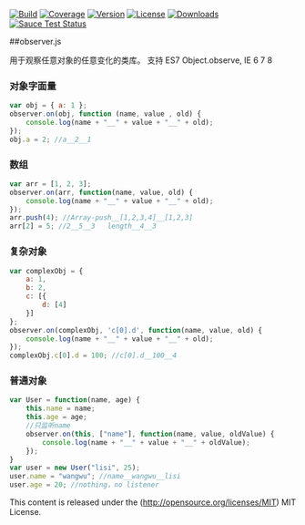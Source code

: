 [![Build](https://api.travis-ci.org/tao-zeng/observer.js.svg?branch=master)](https://travis-ci.org/tao-zeng/observer.js)
[![Coverage](https://img.shields.io/codecov/c/github/tao-zeng/observer.js/dev.svg)](https://codecov.io/github/tao-zeng/observer.js?branch=master)
[![Version](https://img.shields.io/npm/v/observer.js.svg)](https://npmjs.org/package/observer.js)
[![License](https://img.shields.io/npm/l/observer.js.svg)](https://npmjs.org/package/observer.js)
[![Downloads](https://img.shields.io/npm/dt/observer.js.svg)](https://npmjs.org/package/observer.js)
[![Sauce Test Status](https://saucelabs.com/browser-matrix/observer_js.svg)](https://saucelabs.com/u/observer_js)

##observer.js

用于观察任意对象的任意变化的类库。
支持 ES7 Object.observe, IE 6 7 8


### 对象字面量
```javascript
var obj = { a: 1 };
observer.on(obj, function (name, value , old) {
    console.log(name + "__" + value + "__" + old);
});
obj.a = 2; //a__2__1 
```

### 数组
```javascript
var arr = [1, 2, 3];
observer.on(arr, function(name, value, old) {
    console.log(name + "__" + value + "__" + old);
});
arr.push(4); //Array-push__[1,2,3,4]__[1,2,3]
arr[2] = 5; //2__5__3   length__4__3
```

### 复杂对象
```javascript
var complexObj = {
    a: 1,
    b: 2,
    c: [{
        d: [4]
    }]
};
observer.on(complexObj, 'c[0].d', function(name, value, old) {
    console.log(name + "__" + value + "__" + old); 
});
complexObj.c[0].d = 100; //c[0].d__100__4
```
### 普通对象
```javascript
var User = function(name, age) {
    this.name = name;
    this.age = age;
    //只监听name
    observer.on(this, ["name"], function(name, value, oldValue) {
        console.log(name + "__" + value + "__" + oldValue);
    });
}
var user = new User("lisi", 25);
user.name = "wangwu"; //name__wangwu__lisi
user.age = 20; //nothing，no listener
```


This content is released under the (http://opensource.org/licenses/MIT) MIT License.
